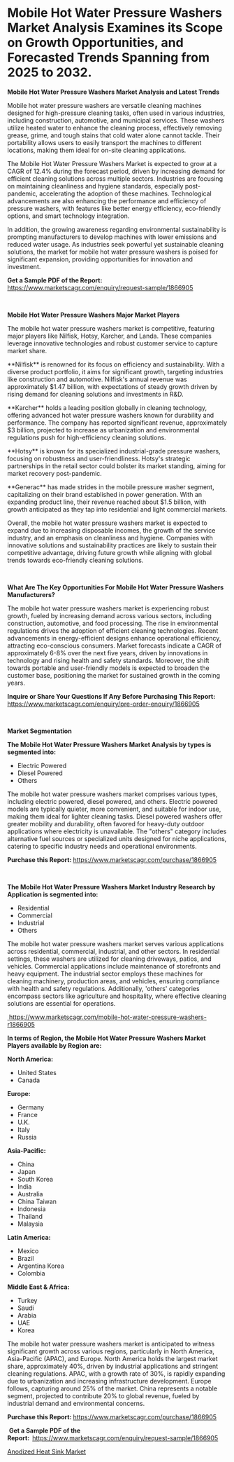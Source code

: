 <p><h1>Mobile Hot Water Pressure Washers Market Analysis Examines its Scope on Growth Opportunities, and Forecasted Trends Spanning from 2025 to 2032.</h1></p><p><strong>Mobile Hot Water Pressure Washers Market Analysis and Latest Trends</strong></p>
<p><p>Mobile hot water pressure washers are versatile cleaning machines designed for high-pressure cleaning tasks, often used in various industries, including construction, automotive, and municipal services. These washers utilize heated water to enhance the cleaning process, effectively removing grease, grime, and tough stains that cold water alone cannot tackle. Their portability allows users to easily transport the machines to different locations, making them ideal for on-site cleaning applications.</p><p>The Mobile Hot Water Pressure Washers Market is expected to grow at a CAGR of 12.4% during the forecast period, driven by increasing demand for efficient cleaning solutions across multiple sectors. Industries are focusing on maintaining cleanliness and hygiene standards, especially post-pandemic, accelerating the adoption of these machines. Technological advancements are also enhancing the performance and efficiency of pressure washers, with features like better energy efficiency, eco-friendly options, and smart technology integration.</p><p>In addition, the growing awareness regarding environmental sustainability is prompting manufacturers to develop machines with lower emissions and reduced water usage. As industries seek powerful yet sustainable cleaning solutions, the market for mobile hot water pressure washers is poised for significant expansion, providing opportunities for innovation and investment.</p></p>
<p><strong>Get a Sample PDF of the Report:&nbsp;</strong> <a href="https://www.marketscagr.com/enquiry/request-sample/1866905?utm_campaign=2337&utm_medium=2&utm_source=Github&utm_content=ia&utm_term=22022025&utm_id=mobile-hot-water-pressure-washers">https://www.marketscagr.com/enquiry/request-sample/1866905</a></p>
<p>&nbsp;</p>
<p><strong>Mobile Hot Water Pressure Washers Major Market Players</strong></p>
<p><p>The mobile hot water pressure washers market is competitive, featuring major players like Nilfisk, Hotsy, Karcher, and Landa. These companies leverage innovative technologies and robust customer service to capture market share.</p><p>**Nilfisk** is renowned for its focus on efficiency and sustainability. With a diverse product portfolio, it aims for significant growth, targeting industries like construction and automotive. Nilfisk's annual revenue was approximately $1.47 billion, with expectations of steady growth driven by rising demand for cleaning solutions and investments in R&D.</p><p>**Karcher** holds a leading position globally in cleaning technology, offering advanced hot water pressure washers known for durability and performance. The company has reported significant revenue, approximately $3 billion, projected to increase as urbanization and environmental regulations push for high-efficiency cleaning solutions.</p><p>**Hotsy** is known for its specialized industrial-grade pressure washers, focusing on robustness and user-friendliness. Hotsy's strategic partnerships in the retail sector could bolster its market standing, aiming for market recovery post-pandemic.</p><p>**Generac** has made strides in the mobile pressure washer segment, capitalizing on their brand established in power generation. With an expanding product line, their revenue reached about $1.5 billion, with growth anticipated as they tap into residential and light commercial markets.</p><p>Overall, the mobile hot water pressure washers market is expected to expand due to increasing disposable incomes, the growth of the service industry, and an emphasis on cleanliness and hygiene. Companies with innovative solutions and sustainability practices are likely to sustain their competitive advantage, driving future growth while aligning with global trends towards eco-friendly cleaning solutions.</p></p>
<p>&nbsp;</p>
<p><strong>What Are The Key Opportunities For Mobile Hot Water Pressure Washers Manufacturers?</strong></p>
<p><p>The mobile hot water pressure washers market is experiencing robust growth, fueled by increasing demand across various sectors, including construction, automotive, and food processing. The rise in environmental regulations drives the adoption of efficient cleaning technologies. Recent advancements in energy-efficient designs enhance operational efficiency, attracting eco-conscious consumers. Market forecasts indicate a CAGR of approximately 6-8% over the next five years, driven by innovations in technology and rising health and safety standards. Moreover, the shift towards portable and user-friendly models is expected to broaden the customer base, positioning the market for sustained growth in the coming years.</p></p>
<p><strong>Inquire or Share Your Questions If Any Before Purchasing This Report:</strong> <a href="https://www.marketscagr.com/enquiry/pre-order-enquiry/1866905?utm_campaign=2337&utm_medium=2&utm_source=Github&utm_content=ia&utm_term=22022025&utm_id=mobile-hot-water-pressure-washers">https://www.marketscagr.com/enquiry/pre-order-enquiry/1866905</a></p>
<p>&nbsp;</p>
<p><strong>Market Segmentation</strong></p>
<p><strong>The Mobile Hot Water Pressure Washers Market Analysis by types is segmented into:</strong></p>
<p><ul><li>Electric Powered</li><li>Diesel Powered</li><li>Others</li></ul></p>
<p><p>The mobile hot water pressure washers market comprises various types, including electric powered, diesel powered, and others. Electric powered models are typically quieter, more convenient, and suitable for indoor use, making them ideal for lighter cleaning tasks. Diesel powered washers offer greater mobility and durability, often favored for heavy-duty outdoor applications where electricity is unavailable. The "others" category includes alternative fuel sources or specialized units designed for niche applications, catering to specific industry needs and operational environments.</p></p>
<p><strong>Purchase this Report:&nbsp;</strong><a href="https://www.marketscagr.com/purchase/1866905?utm_campaign=2337&utm_medium=2&utm_source=Github&utm_content=ia&utm_term=22022025&utm_id=mobile-hot-water-pressure-washers">https://www.marketscagr.com/purchase/1866905</a></p>
<p>&nbsp;</p>
<p><strong>The Mobile Hot Water Pressure Washers Market Industry Research by Application is segmented into:</strong></p>
<p><ul><li>Residential</li><li>Commercial</li><li>Industrial</li><li>Others</li></ul></p>
<p><p>The mobile hot water pressure washers market serves various applications across residential, commercial, industrial, and other sectors. In residential settings, these washers are utilized for cleaning driveways, patios, and vehicles. Commercial applications include maintenance of storefronts and heavy equipment. The industrial sector employs these machines for cleaning machinery, production areas, and vehicles, ensuring compliance with health and safety regulations. Additionally, 'others' categories encompass sectors like agriculture and hospitality, where effective cleaning solutions are essential for operations.</p></p>
<p><a href="https://www.marketscagr.com/mobile-hot-water-pressure-washers-r1866905?utm_campaign=2337&utm_medium=2&utm_source=Github&utm_content=ia&utm_term=22022025&utm_id=mobile-hot-water-pressure-washers">&nbsp;https://www.marketscagr.com/mobile-hot-water-pressure-washers-r1866905</a></p>
<p><strong>In terms of Region, the Mobile Hot Water Pressure Washers Market Players available by Region are:</strong></p>
<p>
    <p> <strong> North America: </strong>
        <ul>
            <li>United States</li>
            <li>Canada</li>
        </ul>
        </p> 
    <p> <strong> Europe: </strong>
        <ul>
            <li>Germany</li>
            <li>France</li>
            <li>U.K.</li>
            <li>Italy</li>
            <li>Russia</li>
        </ul>
        </p> 
    <p> <strong> Asia-Pacific: </strong>
        <ul>
            <li>China</li>
            <li>Japan</li>
            <li>South Korea</li>
            <li>India</li>
            <li>Australia</li>
            <li>China Taiwan</li>
            <li>Indonesia</li>
            <li>Thailand</li>
            <li>Malaysia</li>
        </ul>
        </p> 
    <p> <strong> Latin America: </strong>
        <ul>
            <li>Mexico</li>
            <li>Brazil</li>
            <li>Argentina Korea</li>
            <li>Colombia</li>
        </ul>
        </p> 
    <p> <strong> Middle East & Africa: </strong>
        <ul>
            <li>Turkey</li>
            <li>Saudi</li>
            <li>Arabia</li>
            <li>UAE</li>
            <li>Korea</li>
        </ul>
    </p>
    </p>
<p><p>The mobile hot water pressure washers market is anticipated to witness significant growth across various regions, particularly in North America, Asia-Pacific (APAC), and Europe. North America holds the largest market share, approximately 40%, driven by industrial applications and stringent cleaning regulations. APAC, with a growth rate of 30%, is rapidly expanding due to urbanization and increasing infrastructure development. Europe follows, capturing around 25% of the market. China represents a notable segment, projected to contribute 20% to global revenue, fueled by industrial demand and environmental concerns.</p></p>
<p><strong>Purchase this Report: </strong><a href="https://www.marketscagr.com/purchase/1866905?utm_campaign=2337&utm_medium=2&utm_source=Github&utm_content=ia&utm_term=22022025&utm_id=mobile-hot-water-pressure-washers">https://www.marketscagr.com/purchase/1866905</a></p>
<p>&nbsp;<strong>Get a Sample PDF of the Report:&nbsp;&nbsp;</strong><a href="https://www.marketscagr.com/enquiry/request-sample/1866905?utm_campaign=2337&utm_medium=2&utm_source=Github&utm_content=ia&utm_term=22022025&utm_id=mobile-hot-water-pressure-washers">https://www.marketscagr.com/enquiry/request-sample/1866905</a></p>
<p><strong></strong></p>
<p><p><a href="https://github.com/lehumiston1971679/Market-Research-Report-List-1/blob/main/anodized-heat-sink-market.md?utm_campaign=2337&utm_medium=2&utm_source=Github&utm_content=ia&utm_term=22022025&utm_id=mobile-hot-water-pressure-washers">Anodized Heat Sink Market</a></p></p>